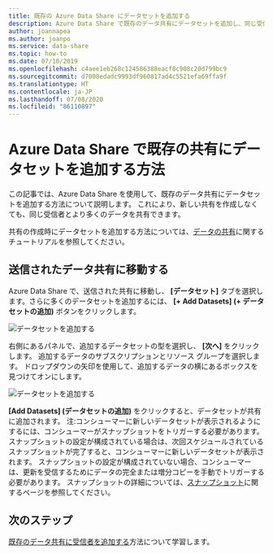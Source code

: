 ```yaml
---
title: 既存の Azure Data Share にデータセットを追加する
description: Azure Data Share で既存のデータ共有にデータセットを追加し、同じ受信者と共有する方法について説明します。
author: joannapea
ms.author: joanpo
ms.service: data-share
ms.topic: how-to
ms.date: 07/10/2019
ms.openlocfilehash: c4aee1eb268c124586388eacf8c908c20d799bc9
ms.sourcegitcommit: d7008edadc9993df960817ad4c5521efa69ffa9f
ms.translationtype: HT
ms.contentlocale: ja-JP
ms.lasthandoff: 07/08/2020
ms.locfileid: "86110897"
---
```

# <a name="how-to-add-datasets-to-an-existing-share-in-azure-data-share"></a>Azure Data Share で既存の共有にデータセットを追加する方法

この記事では、Azure Data Share を使用して、既存のデータ共有にデータセットを追加する方法について説明します。 これにより、新しい共有を作成しなくても、同じ受信者とより多くのデータを共有できます。

共有の作成時にデータセットを追加する方法については、[データの共有](share-your-data.md)に関するチュートリアルを参照してください。

## <a name="navigate-to-a-sent-data-share"></a>送信されたデータ共有に移動する

Azure Data Share で、送信された共有に移動し、 **[データセット]** タブを選択します。さらに多くのデータセットを追加するには、 **[+ Add Datasets] (+ データセットの追加)** ボタンをクリックします。

![データセットを追加する](./media/how-to/how-to-add-datasets/add-datasets.png)

右側にあるパネルで、追加するデータセットの型を選択し、 **[次へ]** をクリックします。 追加するデータのサブスクリプションとリソース グループを選択します。 ドロップダウンの矢印を使用して、追加するデータの横にあるボックスを見つけてオンにします。

![データセットを追加する](./media/how-to/how-to-add-datasets/add-datasets-side.png)

**[Add Datasets] (データセットの追加)** をクリックすると、データセットが共有に追加されます。 注:コンシューマーに新しいデータセットが表示されるようにするには、コンシューマーがスナップショットをトリガーする必要があります。 スナップショットの設定が構成されている場合は、次回スケジュールされているスナップショットが完了すると、コンシューマーに新しいデータセットが表示されます。 スナップショットの設定が構成されていない場合、コンシューマーは、更新を受信するためにデータの完全または増分コピーを手動でトリガーする必要があります。 スナップショットの詳細については、[スナップショット](terminology.md)に関するページを参照してください。

## <a name="next-steps"></a>次のステップ
[既存のデータ共有に受信者を追加する](how-to-add-recipients.md)方法について学習します。